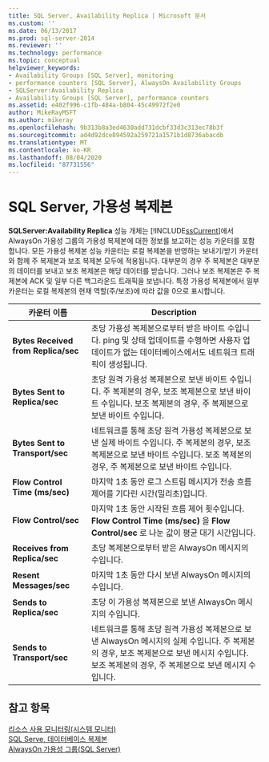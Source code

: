 ```yaml
---
title: SQL Server, Availability Replica | Microsoft 문서
ms.custom: ''
ms.date: 06/13/2017
ms.prod: sql-server-2014
ms.reviewer: ''
ms.technology: performance
ms.topic: conceptual
helpviewer_keywords:
- Availability Groups [SQL Server], monitoring
- performance counters [SQL Server], AlwaysOn Availability Groups
- SQLServer:Availability Replica
- Availability Groups [SQL Server], performance counters
ms.assetid: e402f996-c1fb-484a-b804-45c49972f2e0
author: MikeRayMSFT
ms.author: mikeray
ms.openlocfilehash: 9b313b8a3ed4630add731dcbf33d3c313ec78b3f
ms.sourcegitcommit: ad4d92dce894592a259721a1571b1d8736abacdb
ms.translationtype: MT
ms.contentlocale: ko-KR
ms.lasthandoff: 08/04/2020
ms.locfileid: "87731556"
---
```

# <a name="sql-server-availability-replica"></a>SQL Server, 가용성 복제본
  **SQLServer:Availability Replica** 성능 개체는 [!INCLUDE[ssCurrent](../../includes/sscurrent-md.md)]에서 AlwaysOn 가용성 그룹의 가용성 복제본에 대한 정보를 보고하는 성능 카운터를 포함합니다. 모든 가용성 복제본 성능 카운터는 로컬 복제본을 반영하는 보내기/받기 카운터와 함께 주 복제본과 보조 복제본 모두에 적용됩니다. 대부분의 경우 주 복제본은 대부분의 데이터를 보내고 보조 복제본은 해당 데이터를 받습니다. 그러나 보조 복제본은 주 복제본에 ACK 및 일부 다른 백그라운드 트래픽을 보냅니다. 특정 가용성 복제본에서 일부 카운터는 로컬 복제본의 현재 역할(주/보조)에 따라 값을 0으로 표시합니다.  
  
|카운터 이름|Description|  
|------------------|-----------------|  
|**Bytes Received from Replica/sec**|초당 가용성 복제본으로부터 받은 바이트 수입니다. ping 및 상태 업데이트를 수행하면 사용자 업데이트가 없는 데이터베이스에서도 네트워크 트래픽이 생성됩니다.|  
|**Bytes Sent to Replica/sec**|초당 원격 가용성 복제본으로 보낸 바이트 수입니다. 주 복제본의 경우, 보조 복제본으로 보낸 바이트 수입니다. 보조 복제본의 경우, 주 복제본으로 보낸 바이트 수입니다.|  
|**Bytes Sent to Transport/sec**|네트워크를 통해 초당 원격 가용성 복제본으로 보낸 실제 바이트 수입니다. 주 복제본의 경우, 보조 복제본으로 보낸 바이트 수입니다. 보조 복제본의 경우, 주 복제본으로 보낸 바이트 수입니다.|  
|**Flow Control Time (ms/sec)**|마지막 1초 동안 로그 스트림 메시지가 전송 흐름 제어를 기다린 시간(밀리초)입니다.|  
|**Flow Control/sec**|마지막 1초 동안 시작된 흐름 제어 횟수입니다. **Flow Control Time (ms/sec)** 을 **Flow Control/sec** 로 나눈 값이 평균 대기 시간입니다.|  
|**Receives from Replica/sec**|초당 복제본으로부터 받은 AlwaysOn 메시지의 수입니다.|  
|**Resent Messages/sec**|마지막 1초 동안 다시 보낸 AlwaysOn 메시지의 수입니다.|  
|**Sends to Replica/sec**|초당 이 가용성 복제본으로 보낸 AlwaysOn 메시지의 수입니다.|  
|**Sends to Transport/sec**|네트워크를 통해 초당 원격 가용성 복제본으로 보낸 AlwaysOn 메시지의 실제 수입니다. 주 복제본의 경우, 보조 복제본으로 보낸 메시지 수입니다. 보조 복제본의 경우, 주 복제본으로 보낸 메시지 수입니다.|  
  
## <a name="see-also"></a>참고 항목  
 [리소스 사용 모니터링&#40;시스템 모니터&#41;](monitor-resource-usage-system-monitor.md)   
 [SQL Serve, 데이터베이스 복제본](sql-server-database-replica.md)   
 [AlwaysOn 가용성 그룹(SQL Server)](../../database-engine/availability-groups/windows/always-on-availability-groups-sql-server.md)  
  
  

